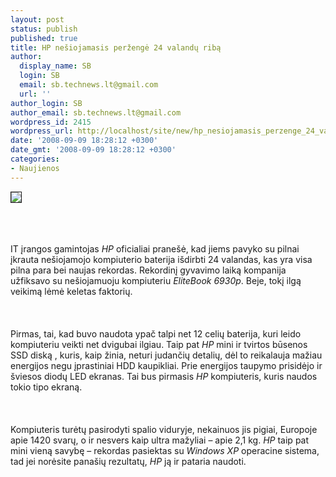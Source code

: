 ```yaml
---
layout: post
status: publish
published: true
title: HP nešiojamasis peržengė 24 valandų ribą
author:
  display_name: SB
  login: SB
  email: sb.technews.lt@gmail.com
  url: ''
author_login: SB
author_email: sb.technews.lt@gmail.com
wordpress_id: 2415
wordpress_url: http://localhost/site/new/hp_nesiojamasis_perzenge_24_valandu_riba/
date: '2008-09-09 18:28:12 +0300'
date_gmt: '2008-09-09 18:28:12 +0300'
categories:
- Naujienos
---
```

<div class="imgright"><img src="http://tbn0.google.com/images?q=tbn:Z51Oj2UlAp9PqM:http://www.polyu.edu.hk/~ags/itsnews0710/image2/HP%2520notebook1.jpg" border="1"></div>
<p><br><br />
<br>IT įrangos gamintojas <i>HP</i> oficialiai pranešė, kad jiems pavyko su pilnai įkrauta nešiojamojo kompiuterio baterija išdirbti 24 valandas, kas yra visa pilna para bei naujas rekordas. Rekordinį gyvavimo laiką kompanija užfiksavo su nešiojamuoju kompiuteriu <i>EliteBook 6930p</i>. Beje, tokį ilgą veikimą lėmė keletas faktorių.<br />
<br><br />
<br>Pirmas, tai, kad buvo naudota ypač talpi net 12 celių baterija, kuri leido kompiuteriu veikti net dvigubai ilgiau. Taip pat <i>HP</i> mini ir tvirtos būsenos SSD diską , kuris, kaip žinia, neturi judančių detalių, dėl to reikalauja mažiau energijos negu įprastiniai HDD kaupikliai. Prie energijos taupymo prisidėjo ir šviesos diodų LED ekranas. Tai bus pirmasis <i>HP</i> kompiuteris, kuris naudos tokio tipo ekraną.<br />
<br><br />
<br>Kompiuteris turėtų pasirodyti spalio viduryje, nekainuos jis pigiai, Europoje apie 1420 svarų, o ir nesvers kaip ultra mažyliai – apie 2,1 kg. <i>HP</i> taip pat mini vieną savybę – rekordas pasiektas su <i>Windows XP</i> operacine sistema, tad jei norėsite panašių rezultatų, <i>HP</i> ją ir pataria naudoti.<br />
<br><br />
<br><br />
<br></p>
